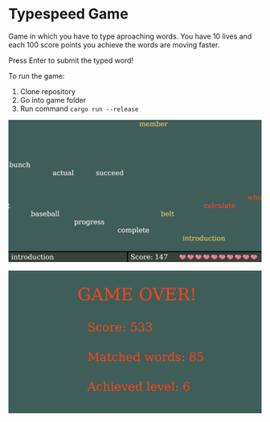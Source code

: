 # Typespeed Game

Game in which you have to type aproaching words. You have 10 lives and each 100 score points you achieve the words are moving faster.

Press Enter to submit the typed word!

To run the game:
1. Clone repository
2. Go into game folder
3. Run command `cargo run --release`

![Image description](Play.png)

![Image description](GameOver.png)
